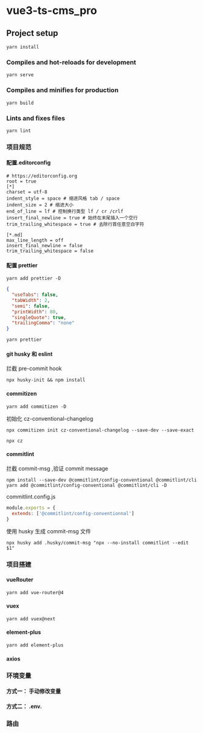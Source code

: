 # vue3-ts-cms_pro

## Project setup

```
yarn install
```

### Compiles and hot-reloads for development

```
yarn serve
```

### Compiles and minifies for production

```
yarn build
```

### Lints and fixes files

```
yarn lint
```

### 项目规范

#### 配置.editorconfig

```editorconfig
# https://editorconfig.org
root = true
[*]
charset = utf-8
indent_style = space # 缩进风格 tab / space
indent_size = 2 # 缩进大小
end_of_line = lf # 控制换行类型 lf / cr /crlf
insert_final_newline = true # 始终在末尾插入一个空行
trim_trailing_whitespace = true # 去除行首任意空白字符

[*.md]
max_line_length = off
insert_final_newline = false
trim_trailing_whitespace = false
```

#### 配置 prettier

```
yarn add prettier -D
```

```json
{
  "useTabs": false,
  "tabWidth": 2,
  "semi": false,
  "printWidth": 80,
  "singleQuote": true,
  "trailingComma": "none"
}
```

```
yarn prettier
```

#### git husky 和 eslint

拦截 pre-commit hook

```
npx husky-init && npm install
```

#### commitizen

```
yarn add commitizen -D
```

初始化 cz-conventional-changelog

```
npx commitizen init cz-conventional-changelog --save-dev --save-exact
```

```
npx cz
```

#### commitlint

拦截 commit-msg ,验证 commit message

```
npm install --save-dev @commitlint/config-conventional @commitlint/cli
yarn add @commitlint/config-conventional @commitlint/cli -D
```

commitlint.config.js

```js
module.exports = {
  extends: ['@commitlint/config-conventionnal']
}
```

使用 husky 生成 commit-msg 文件

```
npx husky add .husky/commit-msg "npx --no-install commitlint --edit $1"
```

### 项目搭建

#### vueRouter

```
yarn add vue-router@4
```

#### vuex

```
yarn add vuex@next
```

#### element-plus

```
yarn add element-plus
```

#### axios

### 环境变量

#### 方式一： 手动修改变量

#### 方式二： .env.

### 路由
